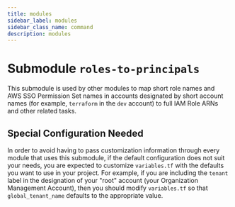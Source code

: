 ```yaml
---
title: modules
sidebar_label: modules
sidebar_class_name: command
description: modules
---
```


# Submodule `roles-to-principals`

This submodule is used by other modules to map short role names and AWS 
SSO Permission Set names in accounts designated by short account names
(for example, `terraform` in the `dev` account) to full IAM Role ARNs and
other related tasks. 

## Special Configuration Needed

In order to avoid having to pass customization information through every module
that uses this submodule, if the default configuration does not suit your needs,
you are expected to customize `variables.tf` with the defaults you want to 
use in your project. For example, if you are including the `tenant` label
in the designation of your "root" account (your Organization Management Account),
then you should modify `variables.tf` so that `global_tenant_name` defaults
to the appropriate value.